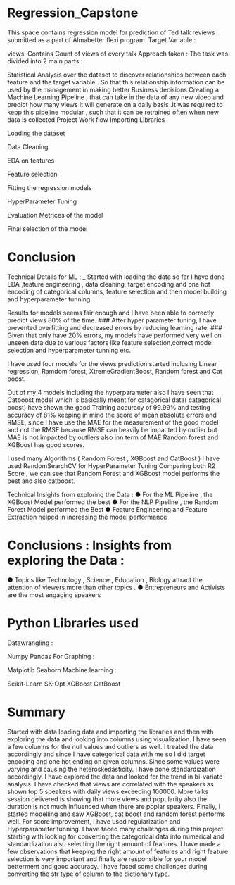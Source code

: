  # Regression_Capstone
This space contains regression model for prediction of Ted talk reviews submitted as a part of Almabetter flexi program.
Target Variable :

views: Contains Count of views of every talk
Approach taken :
The task was divided into 2 main parts :

Statistical Analysis over the dataset to discover relationships between each feature and the target variable . So that this relationship information can be used by the management in making better Business decisions
Creating a Machine Learning Pipeline , that can take in the data of any new video and predict how many views it will generate on a daily basis .It was required to kepp this pipeline modular , such that it can be retrained often when new data is collected
Project Work flow
Importing Libraries

Loading the dataset

Data Cleaning

EDA on features

Feature selection

Fitting the regression models

HyperParameter Tuning

Evaluation Metrices of the model

Final selection of the model

# Conclusion

Technical Details for ML :
_ Started with loading the data so far I have done EDA ,feature engineering , data cleaning, target encoding and one hot encoding of categorical columns, feature selection and then model building and hyperparameter tunning.

 Results for models seems fair enough and I have been able to correctly predict views 80% of the time. ### After hyper parameter tuning, I have prevented overfitting and decreased errors by reducing learning rate. ### Given that only have 20% errors, my models have performed very well on unseen data due to various factors like feature selection,correct model selection and hyperparameter tunning etc.

I have used four models for the views prediction started inclusing Linear regression, Ramdom forest, XtremeGradientBoost, Random forest and Cat boost.

Out of my 4 models including the hyperparameter also I have seen that Catboost model which is basically meant for catagorical data( catagorical boost) have shown the good Training accuracy of 99.99% and testing accuracy of 81% keeping in mind the score of mean absolute errors and RMSE, since I have use the MAE for the measurement of the good model and not the RMSE because RMSE can heavily be impacted by outlier but MAE is not impacted by outliers also inn term of MAE Random forest and XGBoost has good scores.



I used many Algorithms ( Random Forest , XGBoost and CatBoost ) I have used RandomSearchCV for HyperParameter Tuning Comparing both R2 Score , we can see that Random Forest and XGBoost model performs the best and also catboost.

Technical Insights from exploring the Data :
● For the ML Pipeline , the XGBoost Model performed the best ● For the NLP Pipeline , the Random Forest Model performed the Best ● Feature Engineering and Feature Extraction helped in increasing the model performance

# Conclusions : Insights from exploring the Data :
● Topics like Technology , Science , Education , Biology attract the attention of viewers more than other topics . ● Entrepreneurs and Activists are the most engaging speakers

# Python Libraries used
Datawrangling :

Numpy
Pandas
For Graphing :

Matplotib
Seaborn
Machine learning :

Scikit-Learn
SK-Opt
XGBoost
CatBoost
# Summary
Started with data loading data and importing the libraries and then with exploring the data and looking into columns using visualization. I have seen a few columns for the null values and outliers as well.
I treated the data accordingly and since I have categorical data with me so I did target encoding and one hot ending on given columns. Since some values were varying and causing the heteroskedasticity. I have done standardization accordingly.
I have explored the data and looked for the trend in bi-variate analysis.
I have checked that views are correlated with the speakers as shown top 5 speakers with daily views exceeding 100000.
More talks session delivered is showing that more views and popularity also the duration is not much influenced when there are poplar speakers.
Finally, I started modelling and saw XGBoost, cat boost and random forest performs well. For score improvement, I have used regularization and Hyperparameter tunning.
I have faced many challenges during this project starting with looking for converting the categorical data into numerical and standardization also selecting the right amount of features.
I have made a few observations that keeping the right amount of features and right feature selection is very important and finally are responsible for your model betterment and good accuracy.
I have faced some challenges during converting the str type of column to the dictionary type.

